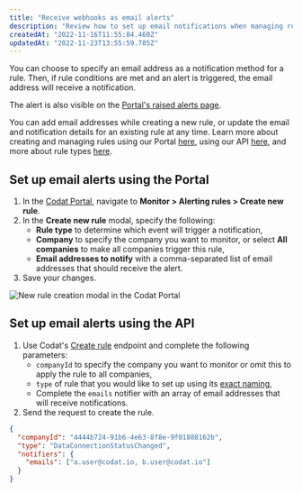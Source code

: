 ```yaml
---
title: "Receive webhooks as email alerts"
description: "Review how to set up email notifications when managing rules"
createdAt: "2022-11-16T11:55:04.460Z"
updatedAt: "2022-11-23T13:55:59.785Z"
---
```


You can choose to specify an email address as a notification method for a rule. Then, if rule conditions are met and an alert is triggered, the email address will receive a notification.

The alert is also visible on the <a href="https://app.codat.io/monitor/alerts" target="_blank">Portal's raised alerts page</a>.

You can add email addresses while creating a new rule, or update the email and notification details for an existing rule at any time. Learn more about creating and managing rules using our Portal [here](https://docs.codat.io/docs/core-rules-create#manage-rules-from-the-codat-portal), using our API [here](https://docs.codat.io/docs/core-rules-create#manage-rules-from-the-codat-api), and more about rule types [here](https://docs.codat.io/docs/core-rules-types).

## Set up email alerts using the Portal

1. In the [Codat Portal](https://app.codat.io), navigate to **Monitor > Alerting rules > Create new rule**.
2. In the **Create new rule** modal, specify the following:
   - **Rule type** to determine which event will trigger a notification,
   - **Company** to specify the company you want to monitor, or select **All companies** to make all companies trigger this rule,
   - **Email addresses to notify** with a comma-separated list of email addresses that should receive the alert.
3. Save your changes.

<img
  src="https://files.readme.io/e311872-2022-11-16_14-49-03.png"
  alt="New rule creation modal in the Codat Portal"
/>

## Set up email alerts using the API

1. Use Codat's [Create rule](https://docs.codat.io/reference/createrule) endpoint and complete the following parameters:
   - `companyId` to specify the company you want to monitor or omit this to apply the rule to all companies,
   - `type` of rule that you would like to set up using its [exact naming](https://docs.codat.io/docs/core-rules-create#manage-rules-from-the-codat-api),
   - Complete the `emails` notifier with an array of email addresses that will receive notifications.
2. Send the request to create the rule.

```json Example rule creation
{
  "companyId": "4444b724-91b6-4e63-8f8e-9f01888162b",
  "type": "DataConnectionStatusChanged",
  "notifiers": {
    "emails": ["a.user@codat.io, b.user@codat.io"]
  }
}
```
